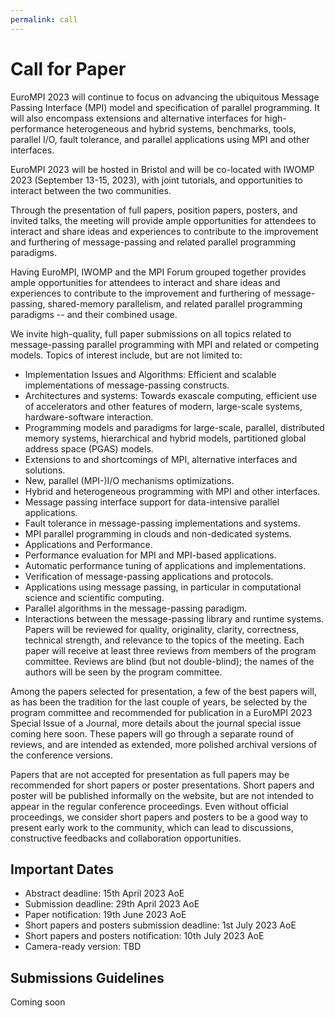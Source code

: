 ```yaml
---
permalink: call
---
```


# Call for Paper

EuroMPI 2023 will continue to focus on advancing the ubiquitous Message Passing Interface (MPI) model and specification of parallel programming. It will also encompass extensions and alternative interfaces for high-performance heterogeneous and hybrid systems, benchmarks, tools, parallel I/O, fault tolerance, and parallel applications using MPI and other interfaces.  

EuroMPI 2023 will be hosted in Bristol and will be co-located with IWOMP 2023 (September 13-15, 2023), with joint tutorials, and opportunities to interact between the two communities.

Through the presentation of full papers, position papers, posters, and invited talks, the meeting will provide ample opportunities for attendees to interact and share ideas and experiences to contribute to the improvement and furthering of message-passing and related parallel programming paradigms.

Having EuroMPI, IWOMP and the MPI Forum grouped together provides ample opportunities for attendees to interact and share ideas and experiences to contribute to the improvement and furthering of message-passing, shared-memory parallelism, and related parallel programming paradigms -- and their combined usage.



We invite high-quality, full paper submissions on all topics related to message-passing parallel programming with MPI and related or competing models. Topics of interest include, but are not limited to:

- Implementation Issues and Algorithms: Efficient and scalable implementations of message-passing constructs.
- Architectures and systems: Towards exascale computing, efficient use of accelerators and other features of modern, large-scale systems, hardware-software interaction.
- Programming models and paradigms for large-scale, parallel, distributed memory systems, hierarchical and hybrid models, partitioned global address space (PGAS) models.
- Extensions to and shortcomings of MPI, alternative interfaces and solutions.
- New, parallel (MPI-)I/O mechanisms optimizations.
- Hybrid and heterogeneous programming with MPI and other interfaces.
- Message passing interface support for data-intensive parallel applications.
- Fault tolerance in message-passing implementations and systems.
- MPI parallel programming in clouds and non-dedicated systems.
- Applications and Performance.
- Performance evaluation for MPI and MPI-based applications.
- Automatic performance tuning of applications and implementations.
- Verification of message-passing applications and protocols.
- Applications using message passing, in particular in computational science and scientific computing.
- Parallel algorithms in the message-passing paradigm.
- Interactions between the message-passing library and runtime systems. 
Papers will be reviewed for quality, originality, clarity, correctness, technical strength, and relevance to the topics of the meeting. Each paper will receive at least three reviews from members of the program committee. Reviews are blind (but not double-blind); the names of the authors will be seen by the program committee.

Among the papers selected for presentation, a few of the best papers will, as has been the tradition for the last couple of years, be selected by the program committee and recommended for publication in a EuroMPI 2023 Special Issue of a Journal, more details about the journal special issue coming here soon. These papers will go through a separate round of reviews, and are intended as extended, more polished archival versions of the conference versions.


Papers that are not accepted for presentation as full papers may be recommended for short papers or poster presentations. Short papers and poster  will be published informally on the website, but are not intended to appear in the regular conference proceedings. Even without official proceedings, we consider short papers and posters to be a good way to present early work to the community, which can lead to discussions, constructive feedbacks and collaboration opportunities. 




## Important Dates
<!-- - Submission deadline: 21st February 2022 AoE -->
<!-- - Submission deadline: ~~21st February 2022 AoE~~ 28th February 2022 AoE -->
- Abstract deadline: 15th April 2023 AoE
- Submission deadline: 29th April 2023 AoE 
- Paper notification: 19th June 2023 AoE 
- Short papers and posters submission deadline: 1st July 2023 AoE
- Short papers and posters notification: 10th July 2023 AoE
- Camera-ready version: TBD


## Submissions Guidelines

Coming soon

<!-- [Submission Website](https://easychair.org/conferences/?conf=c3po21) -->
<!-- [Submission Website](https://easychair.org/conferences/?conf=c3po22) -->


